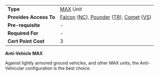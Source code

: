 |                        |                                                                                                                                                                                                  |
| ---------------------- | ------------------------------------------------------------------------------------------------------------------------------------------------------------------------------------------------ |
| **Type**               | [MAX](../armor/Mechanized_Assault_Exo-Suit.md) Unit                                                                                                                                              |
| **Provides Access To** | [Falcon](../armor/Falcon.md) ([NC](../etc/New_Conglomerate.md)), [Pounder](../armor/Pounder.md) ([TR](../etc/Terran_Republic.md)), [Comet](../armor/Comet.md) ([VS](../etc/Vanu_Sovereignty.md)) |
| **Pre-requisite**      | \-                                                                                                                                                                                               |
| **Required For**       | \-                                                                                                                                                                                               |
| **Cert Point Cost**    | 3                                                                                                                                                                                                |

**Anti-Vehicle MAX**

Against lightly armored ground vehicles, and other MAX units, the Anti-Vehicular
configuration is the best choice.
